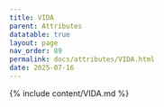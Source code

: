 ```yaml
---
title: VIDA
parent: Attributes
datatable: true
layout: page
nav_order: 89
permalink: docs/attributes/VIDA.html
date: 2025-07-16
---
```

{% include content/VIDA.md %}

